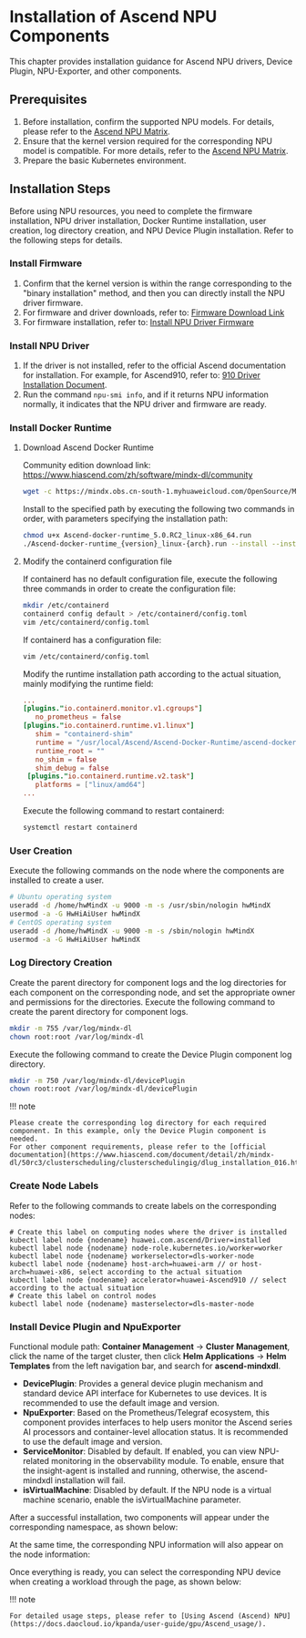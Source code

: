 # Installation of Ascend NPU Components

This chapter provides installation guidance for Ascend NPU drivers, Device Plugin, NPU-Exporter, and other components.

## Prerequisites

1. Before installation, confirm the supported NPU models. For details, please refer to the [Ascend NPU Matrix](../gpu_matrix.md).
2. Ensure that the kernel version required for the corresponding NPU model is compatible. For more details, refer to the [Ascend NPU Matrix](../gpu_matrix.md).
3. Prepare the basic Kubernetes environment.

## Installation Steps

Before using NPU resources, you need to complete the firmware installation, NPU driver installation, Docker Runtime installation, user creation, log directory creation, and NPU Device Plugin installation. Refer to the following steps for details.

### Install Firmware

1. Confirm that the kernel version is within the range corresponding to the "binary installation" method, and then you can directly install the NPU driver firmware.
2. For firmware and driver downloads, refer to: [Firmware Download Link](https://www.hiascend.com/zh/hardware/firmware-drivers/community?product=2&model=15&cann=6.3.RC2.alpha005&driver=1.0.20.alpha)
3. For firmware installation, refer to: [Install NPU Driver Firmware](https://www.hiascend.com/document/detail/zh/quick-installation/23.0.RC2/quickinstg/800_3000/quickinstg_800_3000_0001.html)

### Install NPU Driver

1. If the driver is not installed, refer to the official Ascend documentation for installation. For example, for Ascend910, refer to: [910 Driver Installation Document](https://www.hiascend.com/document/detail/zh/Atlas%20200I%20A2/23.0.RC3/EP/installationguide/Install_87.html).
2. Run the command `npu-smi info`, and if it returns NPU information normally, it indicates that the NPU driver and firmware are ready.

<!-- add screenshot later -->

### Install Docker Runtime

1. Download Ascend Docker Runtime

    Community edition download link: https://www.hiascend.com/zh/software/mindx-dl/community

    ```sh
    wget -c https://mindx.obs.cn-south-1.myhuaweicloud.com/OpenSource/MindX/MindX%205.0.RC2/MindX%20DL%205.0.RC2/Ascend-docker-runtime_5.0.RC2_linux-x86_64.run
    ```

    Install to the specified path by executing the following two commands in order, with parameters specifying the installation path:

    ```sh
    chmod u+x Ascend-docker-runtime_5.0.RC2_linux-x86_64.run 
    ./Ascend-docker-runtime_{version}_linux-{arch}.run --install --install-path=<path>
    ```

2. Modify the containerd configuration file

    If containerd has no default configuration file, execute the following three commands in order to create the configuration file:

    ```bash
    mkdir /etc/containerd 
    containerd config default > /etc/containerd/config.toml 
    vim /etc/containerd/config.toml
    ```

    If containerd has a configuration file:

    ```bash
    vim /etc/containerd/config.toml
    ```

    Modify the runtime installation path according to the actual situation, mainly modifying the runtime field:

    ```toml
    ... 
    [plugins."io.containerd.monitor.v1.cgroups"]
       no_prometheus = false  
    [plugins."io.containerd.runtime.v1.linux"]
       shim = "containerd-shim"
       runtime = "/usr/local/Ascend/Ascend-Docker-Runtime/ascend-docker-runtime"
       runtime_root = ""
       no_shim = false
       shim_debug = false
     [plugins."io.containerd.runtime.v2.task"]
       platforms = ["linux/amd64"]
    ...
    ```

    Execute the following command to restart containerd:

    ```bash
    systemctl restart containerd
    ```

### User Creation

Execute the following commands on the node where the components are installed to create a user.

```sh
# Ubuntu operating system
useradd -d /home/hwMindX -u 9000 -m -s /usr/sbin/nologin hwMindX
usermod -a -G HwHiAiUser hwMindX
# CentOS operating system
useradd -d /home/hwMindX -u 9000 -m -s /sbin/nologin hwMindX
usermod -a -G HwHiAiUser hwMindX
```

### Log Directory Creation

Create the parent directory for component logs and the log directories for each component on the corresponding node, and set the appropriate owner and permissions for the directories. Execute the following command to create the parent directory for component logs.

```bash
mkdir -m 755 /var/log/mindx-dl
chown root:root /var/log/mindx-dl
```

Execute the following command to create the Device Plugin component log directory.

```bash
mkdir -m 750 /var/log/mindx-dl/devicePlugin
chown root:root /var/log/mindx-dl/devicePlugin
```

!!! note

    Please create the corresponding log directory for each required component. In this example, only the Device Plugin component is needed.
    For other component requirements, please refer to the [official documentation](https://www.hiascend.com/document/detail/zh/mindx-dl/50rc3/clusterscheduling/clusterschedulingig/dlug_installation_016.html)

### Create Node Labels

Refer to the following commands to create labels on the corresponding nodes:

```shell
# Create this label on computing nodes where the driver is installed
kubectl label node {nodename} huawei.com.ascend/Driver=installed
kubectl label node {nodename} node-role.kubernetes.io/worker=worker
kubectl label node {nodename} workerselector=dls-worker-node
kubectl label node {nodename} host-arch=huawei-arm // or host-arch=huawei-x86, select according to the actual situation
kubectl label node {nodename} accelerator=huawei-Ascend910 // select according to the actual situation
# Create this label on control nodes
kubectl label node {nodename} masterselector=dls-master-node
```

### Install Device Plugin and NpuExporter

Functional module path: __Container Management__ -> __Cluster Management__, click the name of the target cluster, then click __Helm Applications__ -> __Helm Templates__ from the left navigation bar, and search for __ascend-mindxdl__.

<!-- add screenshot later -->

<!-- add screenshot later -->

-  __DevicePlugin__: Provides a general device plugin mechanism and standard device API interface for Kubernetes to use devices. It is recommended to use the default image and version.
-  __NpuExporter__: Based on the Prometheus/Telegraf ecosystem, this component provides interfaces to help users monitor the Ascend series AI processors and container-level allocation status. It is recommended to use the default image and version.
-  __ServiceMonitor__: Disabled by default. If enabled, you can view NPU-related monitoring in the observability module. To enable, ensure that the insight-agent is installed and running, otherwise, the ascend-mindxdl installation will fail.
-  __isVirtualMachine__: Disabled by default. If the NPU node is a virtual machine scenario, enable the isVirtualMachine parameter.

After a successful installation, two components will appear under the corresponding namespace, as shown below:

<!-- add screenshot later -->

At the same time, the corresponding NPU information will also appear on the node information:

<!-- add screenshot later -->

Once everything is ready, you can select the corresponding NPU device when creating a workload through the page, as shown below:

<!-- add screenshot later -->

!!! note

    For detailed usage steps, please refer to [Using Ascend (Ascend) NPU](https://docs.daocloud.io/kpanda/user-guide/gpu/Ascend_usage/).
